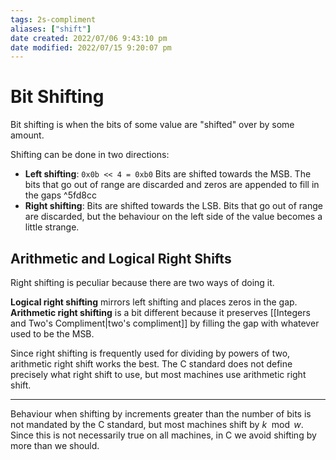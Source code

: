 ```yaml
---
tags: 2s-compliment 
aliases: ["shift"]
date created: 2022/07/06 9:43:10 pm
date modified: 2022/07/15 9:20:07 pm
---
```


# Bit Shifting

Bit shifting is when the bits of some value are "shifted" over by some amount.

Shifting can be done in two directions:

- **Left shifting**: `0x0b << 4 = 0xb0`
  Bits are shifted towards the MSB. The bits that go out of range are discarded and zeros are appended to fill in the gaps ^5fd8cc
- **Right shifting**:
  Bits are shifted towards the LSB. Bits that go out of range are discarded, but the behaviour on the left side of the value becomes a little strange.

## Arithmetic and Logical Right Shifts

Right shifting is peculiar because there are two ways of doing it.

**Logical right shifting** mirrors left shifting and places zeros in the gap.
**Arithmetic right shifting** is a bit different because it preserves [[Integers and Two's Compliment|two's compliment]] by filling the gap with whatever used to be the MSB.

Since right shifting is frequently used for dividing by powers of two, arithmetic right shift works the best. The C standard does not define precisely what right shift to use, but most machines use arithmetic right shift.

---

Behaviour when shifting by increments greater than the number of bits is not mandated by the C standard, but most machines shift by $k\mod w$. Since this is not necessarily true on all machines, in C we avoid shifting by more than we should.
